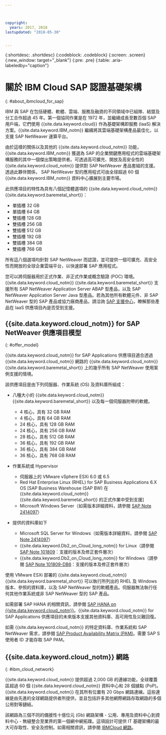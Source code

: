 ```yaml
---



copyright:
  years: 2017, 2018
lastupdated: "2018-05-30"


---
```


{:shortdesc: .shortdesc}
{:codeblock: .codeblock}
{:screen: .screen}
{:new_window: target="_blank"}
{:pre: .pre}
{:table: .aria-labeledby="caption"}


# 關於 IBM Cloud SAP 認證基礎架構
{: #about_ibmcloud_for_sap}

IBM 與 SAP 在包括硬體、軟體、雲端、服務及融資的不同領域中已組隊、結盟及分工合作超過 45 年。第一個協同作業是在 1972 年，並繼續成長至數百個 SAP 用戶端，它們使用 {{site.data.keyword.cloud}} 作為基礎架構即服務 (IaaS) 解決方案。{{site.data.keyword.IBM_notm}} 繼續將其雲端基礎架構產品最佳化，以支援 SAP NetWeaver 運算平台。 

由於這樣的關係以及其他的 {{site.data.keyword.cloud_notm}} 功能，{{site.data.keyword.IBM_notm}} 獲選為 SAP 的企業關鍵應用程式的雲端基礎架構服務的其中一個傑出策略提供者。可透過高可擴充、開放及高安全性的 {{site.data.keyword.cloud_notm}} 提供對 SAP NetWeaver 產品套組的支援。透過此夥伴關係， SAP NetWeaver 型的應用程式可由全球超過 60 個 {{site.data.keyword.IBM_notm}} 資料中心擴展到主要市場。

此供應項目的特性為具有八個記憶體選項的 {{site.data.keyword.cloud_notm}}{{site.data.keyword.baremetal_short}}：
  * 單插槽 32 GB
  * 單插槽 64 GB
  * 雙插槽 128 GB
  * 雙插槽 256 GB
  * 雙插槽 512 GB
  * 雙插槽 192 GB
  * 雙插槽 384 GB
  * 雙插槽 768 GB

所有這八個選項均針對 SAP NetWeaver 而認證，並可提供一個可擴充、高安全性而開放的全球企業雲端平台，以快速部署 SAP 應用程式。

您可以將伺服器用於正式作業、非正式作業或概念驗證 (POC) 環境。{{site.data.keyword.cloud_notm}} {{site.data.keyword.baremetal_short}} 支援所有 SAP NetWeaver Application Server ABAP 型產品，以及 SAP NetWeaver Application Server Java 型產品。若為其他所有軟體元件、非 SAP NetWeaver 型的 SAP 產品或協力廠商產品，請洽詢 [SAP 支援中心](https://support.sap.com/home.html)，瞭解那些產品在 IaaS 供應項目內是否受到支援。

## {{site.data.keyword.cloud_notm}} for SAP NetWeaver 供應項目模型
{: #offer_model}

{{site.data.keyword.cloud_notm}} for SAP Applications 供應項目適合透過 {{site.data.keyword.cloud_notm}} 網路的 {{site.data.keyword.cloud_notm}} {{site.data.keyword.baremetal_short}} 上的幾乎所有 SAP NetWeaver 使用案例支援的情境。

該供應項目是由下列伺服器、作業系統 (OS) 及資料庫所組成：
  * 八種大小的 {{site.data.keyword.cloud_notm}} {{site.data.keyword.baremetal_short}} 以及每一個伺服器附帶的軟體。
      * 4 核心，具有 32 GB RAM
      * 4 核心，具有 64 GB RAM
      * 24 核心，具有 128 GB RAM
      * 24 核心，具有 256 GB RAM
      * 28 核心，具有 512 GB RAM
      * 36 核心，具有 192 GB RAM
      * 36 核心，具有 384 GB RAM
      * 36 核心，具有 768 GB RAM
      
  * 作業系統或 Hypervisor
      * 伺服器上的 VMware vSphere ESXi 6.0 或 6.5
      * Red Hat Enterprise Linux (RHEL) for SAP Business Applications 6.X OS [SAP Business Warehouse (SAP BW) 在 {{site.data.keyword.cloud_notm}} {{site.data.keyword.baremetal_short}} 的正式作業中受到支援]
      * Microsoft Windows Server（如需版本詳細資料，請參閱 [SAP Note 2414097](https://launchpad.support.sap.com/#/notes/2414097)）
      
  * 提供的資料庫如下
      * Microsoft SQL Server for Windows（如需版本詳細資料，請參閱 [SAP Note 2414097](https://launchpad.support.sap.com/#/notes/2414097)）
      * {{site.data.keyword.Db2_on_Cloud_long_notm}} for Linux（請參閱 [SAP Note 101809](https://launchpad.support.sap.com/#/notes/101809)：支援的版本及修正套件層次）
      * {{site.data.keyword.Db2_on_Cloud_long_notm}} for Windows（請參閱 [SAP Note 101809-DB6](https://launchpad.support.sap.com/#/notes/101809)：支援的版本及修正套件層次）
      
使用 VMware ESXi 部署的 {{site.data.keyword.cloud_notm}} {{site.data.keyword.baremetal_short}} 可以執行所列出的 RHEL 及 Windows 版本、參照的資料庫，以及 SAP NetWeaver 型的軟體產品。伺服器無法執行任何其他作業系統或非 SAP NetWeaver 型的 SAP 產品。

如需部署 SAP HANA 的相關資訊，請參閱 [SAP HANA on {{site.data.keyword.cloud_notm}}](https://console.bluemix.net/docs/infrastructure/sap-hana/hana-index.html#getting-started)。{{site.data.keyword.cloud_notm}} for SAP Applications 供應項目的未來版本支援其他資料庫、高可用性及災難回復。

如需 {{site.data.keyword.cloud_notm}} 的特定資料庫、作業系統和 SAP NetWeaver 需求，請參閱 [SAP Product Availability Matrix (PAM)](https://support.sap.com/en/release-upgrade-maintenance.html#section_1969201630)。需要 SAP S 使用者 ID 才能存取 SAP PAM。

## {{site.data.keyword.cloud_notm}} 網路
{: #ibm_cloud_network}

{{site.data.keyword.cloud_notm}} 提供超過 2,000 GB 的連線功能，全球覆蓋區超過 60 個 {{site.data.keyword.cloud_notm}} 資料中心和 28 個據點 (PoP)。{{site.data.keyword.cloud_notm}} 在其所有位置有 20 Gbps 網路連線。這些連線是由先進的全球網路提供者所提供，並且包括許多其他網際網路存取網路的多個公用對等鏈結。

該網路為三個不同的備援性十億位元 (Gb) 網路架構 - 公用、專用及資料中心到資料中心 - 無縫整合至業界的第一個網中網拓蹼。這項設計可提供 IT 基礎架構的最大可存取性、安全及控制。如需相關資訊，請參閱 [IBMCloud 網路](https://www.ibm.com/cloud-computing/bluemix/our-network)。
